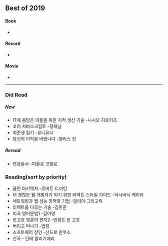 ## Best of 2019
#### Book
- 

#### Record
- 

#### Movie
- 

---

### Did Read

##### New
- IT에 몸담은 이들을 위한 지적 생산 기술 -니시오 히로카즈
- 코어 자바스크립트 -정재남
- 취준생 일기 -유니유니
- 당신의 이직을 바랍니다 -앨리스 전

##### Reread
- 연금술사 -파울로 코엘료

### Reading(sort by priority)
- 클린 아키텍처 -로버트 C.마틴
- 더 괜찮은 웹 개발자가 되기 위한 리액트 스타일 가이드 -이시바시 케이타
- 네트워킹과 웹 성능 최적화 기법 -일리아 그리고릭
- 리액트를 다루는 기술 -김민준
- 미국 영어문법1 -김아영
- 반고흐 영혼의 편지2 -빈센트 반 고흐
- 버리고 떠나기 -법정
- 소프트웨어 장인 -산드로 만쿠소
- 신곡 - 단테 알리기에리